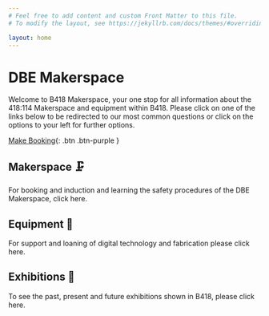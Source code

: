 ```yaml
---
# Feel free to add content and custom Front Matter to this file.
# To modify the layout, see https://jekyllrb.com/docs/themes/#overriding-theme-defaults

layout: home
---
```

# DBE Makerspace

Welcome to B418 Makerspace, your one stop for all information about the 418:114 Makerspace and equipment within B418. Please click on one of the links below to be redirected to our most common questions or click on the options to your left for further options.

[Make Booking](https://siso.curtin.edu.au/sodbe//){: .btn .btn-purple }

## Makerspace 🗜️ 
For booking and induction and learning the safety procedures of the DBE Makerspace, click here.
## Equipment 🔧
For support and loaning of digital technology and fabrication please click here.
## Exhibitions 🎨
To see the past, present and future exhibitions shown in B418, please click here.